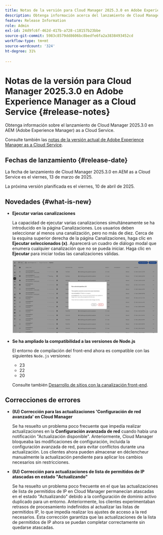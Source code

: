 ```yaml
---
title: Notas de la versión para Cloud Manager 2025.3.0 en Adobe Experience Manager as a Cloud Service
description: Obtenga información acerca del lanzamiento de Cloud Manager 2025.3.0 en AEM as a Cloud Service.
feature: Release Information
role: Admin
exl-id: 24d9fc6f-462d-417b-a728-c18157b23bbe
source-git-commit: 5983c8579dd8606bc8bedfe6fa2a3838493452cd
workflow-type: tm+mt
source-wordcount: '324'
ht-degree: 31%

---
```


# Notas de la versión para Cloud Manager 2025.3.0 en Adobe Experience Manager as a Cloud Service {#release-notes}

<!-- https://wiki.corp.adobe.com/display/DMSArchitecture/Cloud+Manager+2025.03.0+Release -->

Obtenga información sobre el lanzamiento de Cloud Manager 2025.3.0 en AEM (Adobe Experience Manager) as a Cloud Service.


Consulte también las [notas de la versión actual de Adobe Experience Manager as a Cloud Service](/help/release-notes/release-notes-cloud/release-notes-current.md).

## Fechas de lanzamiento {#release-date}

La fecha de lanzamiento de Cloud Manager 2025.3.0 en AEM as a Cloud Service es el viernes, 13 de marzo de 2025.

La próxima versión planificada es el viernes, 10 de abril de 2025.

## Novedades {#what-is-new}

* **Ejecutar varias canalizaciones**

  La capacidad de ejecutar varias canalizaciones simultáneamente se ha introducido en la página Canalizaciones. Los usuarios deben seleccionar al menos una canalización, pero no más de diez. Cerca de la esquina superior derecha de la página Canalizaciones, haga clic en **Ejecutar seleccionados (x)**. Aparecerá un cuadro de diálogo modal que enumera cualquier canalización que no se pueda iniciar. Haga clic en **Ejecutar** para iniciar todas las canalizaciones válidas.

  ![Ejecutar cuadro de diálogo de canalizaciones seleccionadas](/help/implementing/cloud-manager/release-notes/assets/run-selected-pipelines.png)

* **Se ha ampliado la compatibilidad a las versiones de Node.js**

  El entorno de compilación del front-end ahora es compatible con las siguientes `Node.js` versiones:

   * 23
   * 22
   * 20

  Consulte también [Desarrollo de sitios con la canalización front-end](/help/implementing/developing/introduction/developing-with-front-end-pipelines.md#node-versions). <!-- CMGR-65307 -->

<!--
## Early adoption program {#early-adoption}

Be a part of Cloud Manager's early adoption program and have a chance to test upcoming features. -->


## Correcciones de errores

* **(IU) Corrección para las actualizaciones &#39;Configuración de red avanzada&#39; en Cloud Manager**

  Se ha resuelto un problema poco frecuente que impedía realizar actualizaciones en la **Configuración avanzada de red** cuando había una notificación &quot;Actualización disponible&quot;. Anteriormente, Cloud Manager bloqueaba las modificaciones de configuración, incluida la configuración avanzada de red, para evitar conflictos durante una actualización. Los clientes ahora pueden almacenar en déclencheur manualmente la actualización pendiente para aplicar los cambios necesarios sin restricciones. <!-- CMGR-65913 and CMGR-65788 -->

* **(IU) Corrección para actualizaciones de lista de permitidos de IP atascadas en estado &quot;Actualizando&quot;**

  Se ha resuelto un problema poco frecuente en el que las actualizaciones de lista de permitidos de IP en Cloud Manager permanecían atascadas en el estado &quot;Actualizando&quot; debido a la configuración de dominio activo duplicado para un entorno. Anteriormente, los clientes experimentaban retrasos de procesamiento indefinidos al actualizar las listas de permitidos IP, lo que impedía realizar los ajustes de acceso a la red necesarios. Esta corrección garantiza que las actualizaciones de la lista de permitidos de IP ahora se puedan completar correctamente sin quedarse atascadas. <!-- CMGR-65786 -->




<!-- ## Known issues {#known-issues} -->

